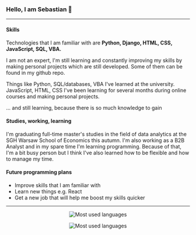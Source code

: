 ### Hello, I am Sebastian 👋
<hr></hr>

#### Skills
<p>Technologies that I am familiar with are <b>Python, Django, HTML, CSS, JavaScript, SQL, VBA.</b></p>
 <p>I am not an expert, I'm still learning and constantly improving my skills by making personal projects which are still developed. Some of them can be found in my github repo.</p>
<p>Things like Python, SQL/databases, VBA I've learned at the university. JavaScript, HTML, CSS I've been learning for several months during online courses and making personal projects.</p>
<p>... and still learning, because there is so much knowledge to gain</p>

#### Studies, working, learning
<p>I'm graduating full-time master's studies in the field of data analytics at the SGH Warsaw School of Economics this autumn. I'm also working as a B2B Analyst and in my spare time I'm learning programming. Because of that, I'm a bit busy person but I think I've also learned how to be flexible and how to manage my time.</p>

#### Future programming plans
<ul>
  <li>Improve skills that I am familiar with</li>
  <li>Learn new things e.g. React</li>
  <li>Get a new job that will help me boost my skills quicker</li>
 </ul>

<hr></hr>

<p align="center"><img src="https://github-readme-stats.vercel.app/api/top-langs/?username=sebastian-ml&theme=prussian" alt="Most used languages"/></p>
<p align="center"><img src="https://github-readme-stats.vercel.app/api?username=sebastian-ml&theme=prussian" alt="Most used languages"/></p>

<!--
**sebastian-ml/sebastian-ml** is a ✨ _special_ ✨ repository because its `README.md` (this file) appears on your GitHub profile.

Here are some ideas to get you started:

- 🔭 I’m currently working on ...
- 🌱 I’m currently learning ...
- 👯 I’m looking to collaborate on ...
- 🤔 I’m looking for help with ...
- 💬 Ask me about ...
- 📫 How to reach me: ...
- 😄 Pronouns: ...
- ⚡ Fun fact: ...
-->
